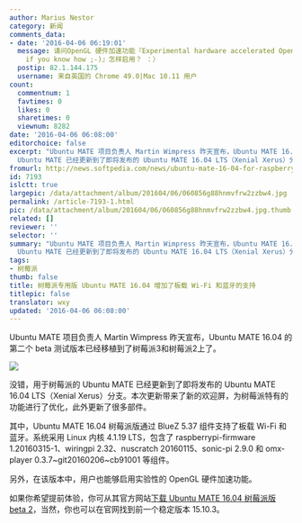 ```yaml
---
author: Marius Nestor
category: 新闻
comments_data:
- date: '2016-04-06 06:19:01'
  message: 请问OpenGL 硬件加速功能『Experimental hardware accelerated OpenGL can be enabled,
    if you know how ;-)』怎样启用？ ：）
  postip: 82.1.144.175
  username: 来自英国的 Chrome 49.0|Mac 10.11 用户
count:
  commentnum: 1
  favtimes: 0
  likes: 0
  sharetimes: 0
  viewnum: 8282
date: '2016-04-06 06:08:00'
editorchoice: false
excerpt: "Ubuntu MATE 项目负责人 Martin Wimpress 昨天宣布，Ubuntu MATE 16.04 的第二个 beta 测试版本已经移植到了树莓派3和树莓派2上了。\r\n没错，用于树莓派的
  Ubuntu MATE 已经更新到了即将发布的 Ubuntu MATE 16.04 LTS（Xenial Xerus）分支。本次更新带来了新的欢迎屏，为树莓派特有的功能进行了优化，此外更新了很多部件。"
fromurl: http://news.softpedia.com/news/ubuntu-mate-16-04-for-raspberry-pi-3-adds-on-board-wi-fi-and-bluetooth-support-502593.shtml
id: 7193
islctt: true
largepic: /data/attachment/album/201604/06/060856g88hnmvfrw2zzbw4.jpg
permalink: /article-7193-1.html
pic: /data/attachment/album/201604/06/060856g88hnmvfrw2zzbw4.jpg.thumb.jpg
related: []
reviewer: ''
selector: ''
summary: "Ubuntu MATE 项目负责人 Martin Wimpress 昨天宣布，Ubuntu MATE 16.04 的第二个 beta 测试版本已经移植到了树莓派3和树莓派2上了。\r\n没错，用于树莓派的
  Ubuntu MATE 已经更新到了即将发布的 Ubuntu MATE 16.04 LTS（Xenial Xerus）分支。本次更新带来了新的欢迎屏，为树莓派特有的功能进行了优化，此外更新了很多部件。"
tags:
- 树莓派
thumb: false
title: 树莓派专用版 Ubuntu MATE 16.04 增加了板载 Wi-Fi 和蓝牙的支持
titlepic: false
translator: wxy
updated: '2016-04-06 06:08:00'
---
```


Ubuntu MATE 项目负责人 Martin Wimpress 昨天宣布，Ubuntu MATE 16.04 的第二个 beta 测试版本已经移植到了树莓派3和树莓派2上了。


![](/data/attachment/album/201604/06/060856g88hnmvfrw2zzbw4.jpg)


没错，用于树莓派的 Ubuntu MATE 已经更新到了即将发布的 Ubuntu MATE 16.04 LTS（Xenial Xerus）分支。本次更新带来了新的欢迎屏，为树莓派特有的功能进行了优化，此外更新了很多部件。


其中，Ubuntu MATE 16.04 树莓派版通过 BlueZ 5.37 组件支持了板载 Wi-Fi 和蓝牙。系统采用 Linux 内核 4.1.19 LTS，包含了 raspberrypi-firmware 1.20160315-1、wiringpi 2.32、nuscratch 20160115、sonic-pi 2.9.0 和 omx-player 0.3.7~git20160206~cb91001 等组件。


另外，在该版本中，用户也能够启用实验性的 OpenGL 硬件加速功能。


如果你希望提前体验，你可从其官方网站[下载 Ubuntu MATE 16.04 树莓派版 beta 2](https://ubuntu-mate.org/raspberry-pi/)，当然，你也可以在官网找到前一个稳定版本 15.10.3。